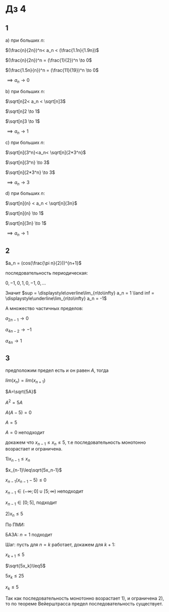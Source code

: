 <script type="text/javascript"
  src="https://cdnjs.cloudflare.com/ajax/libs/mathjax/2.7.0/MathJax.js?config=TeX-AMS_CHTML">
</script>
<script type="text/x-mathjax-config">
  MathJax.Hub.Config({
    tex2jax: {
      inlineMath: [['$','$'], ['\\(','\\)']],
      processEscapes: true},
      jax: ["input/TeX","input/MathML","input/AsciiMath","output/CommonHTML"],
      extensions: ["tex2jax.js","mml2jax.js","asciimath2jax.js","MathMenu.js","MathZoom.js","AssistiveMML.js", "[Contrib]/a11y/accessibility-menu.js"],
      TeX: {
      extensions: ["AMSmath.js","AMSsymbols.js","noErrors.js","noUndefined.js"],
      equationNumbers: {
      autoNumber: "AMS"
      }
    }
  });
</script>


# Дз 4

## 1

a)
при больших $n$:

$(\frac{n}{2n})^n< a_n < (\frac{1.1n}{1.9n})$

$(\frac{n}{2n})^n = (\frac{1}{2})^n \to 0$

$(\frac{1.5n}{n})^n = (\frac{11}{19})^n \to 0$

$\implies a_n \to 0$

b)
при больших $n$:

$\sqrt[n]2< a_n < \sqrt[n]3$

$\sqrt[n]2 \to 1$

$\sqrt[n]3 \to 1$

$\implies a_n \to 1$

c) 
при больших $n$:

$\sqrt[n]{3^n}<a_n< \sqrt[n]{2*3^n}$

$\sqrt[n]{3^n} \to 3$

$\sqrt[n]{2*3^n} \to 3$

$\implies a_n \to 3$

d)
при больших $n$:

$\sqrt[n]{n} < a_n < \sqrt[n]{3n}$

$\sqrt[n]{n} \to 1$

$\sqrt[n]{3n} \to 1$

$\implies a_n \to 1$

## 2

$a_n  = (cos(\frac{\pi n}{2}))^{n+1}$

последовательность периодическая:

$0,-1,0,1,0,-1,0,\dots$

Значит $sup = \displaystyle\overline\lim_{n\to\infty} a_n = 1 \land inf = \displaystyle\underline\lim_{n\to\infty} a_n = -1$

А множество частичных пределов:

$a_{2n-1} \to 0$

$a_{4n-2} \to -1$

$a_{4n} \to 1$

## 3 
предположим предел есть и он равен $A$, тогда

$lim(x_n)= lim(x_{n+1})$

$A=\sqrt{5A}$ 

$A^2 = 5A$

$A(A-5)=0$

$A=5$

$A=0$ неподходит

докажем что $x_{n-1}\leq x_{n}\leq 5$, т.е последовательность монотонно возрастает и ограничена.

1)$x_{n-1}\leq x_{n}$

$x_{n-1}\leq\sqrt{5x_n-1}$

$x_{n-1}(x_{n-1} -5)\leq0$

$x_{n-1} \in(-\infty;0]\cup[5;\infty)$ неподходит

$x_{n-1} \in[0;5]$, подходит

2)$x_n \leq5$

По ПМИ:

БАЗА: $n=1$ подходит

Шаг: пусть для $n=k$ работает, докажем для $k+1$:

$x_{k+1}\leq5$

$\sqrt{5x_k}\leq5$

$5x_k\leq25$

$x_k\leq5$


Так как последовательность монотонно возрастает 1), и ограничена 2), то по теореме Вейерштрасса предел последовательность существует.

